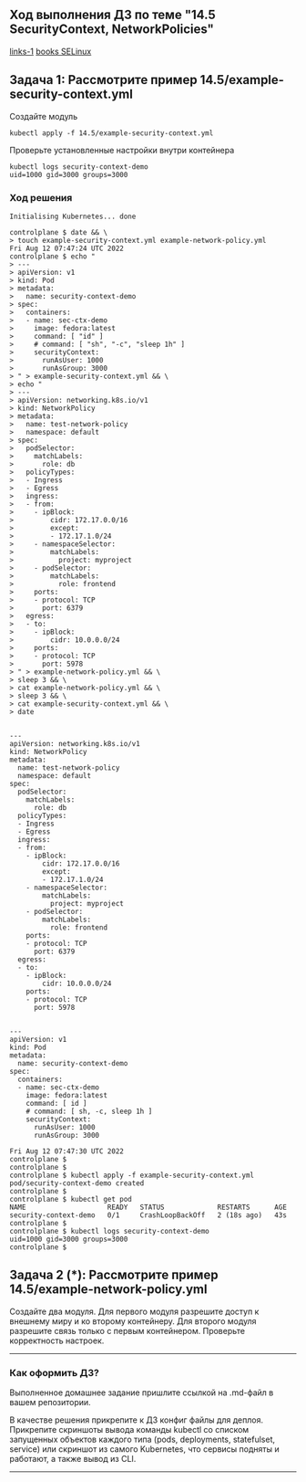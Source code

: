 ## Ход выполнения ДЗ по теме "14.5 SecurityContext, NetworkPolicies"


[links-1](https://man7.org/linux/man-pages/man7/capabilities.7.html)
[books SELinux](https://www.wildberries.ru/catalog/15135797/detail.aspx)

## Задача 1: Рассмотрите пример 14.5/example-security-context.yml

Создайте модуль

```
kubectl apply -f 14.5/example-security-context.yml
```

Проверьте установленные настройки внутри контейнера

```
kubectl logs security-context-demo
uid=1000 gid=3000 groups=3000
```

### Ход решения

```
Initialising Kubernetes... done

controlplane $ date && \
> touch example-security-context.yml example-network-policy.yml
Fri Aug 12 07:47:24 UTC 2022
controlplane $ echo "
> ---
> apiVersion: v1
> kind: Pod
> metadata:
>   name: security-context-demo
> spec:
>   containers:
>   - name: sec-ctx-demo
>     image: fedora:latest
>     command: [ "id" ]
>     # command: [ "sh", "-c", "sleep 1h" ]
>     securityContext:
>       runAsUser: 1000
>       runAsGroup: 3000
> " > example-security-context.yml && \
> echo "
> ---
> apiVersion: networking.k8s.io/v1
> kind: NetworkPolicy
> metadata:
>   name: test-network-policy
>   namespace: default
> spec:
>   podSelector:
>     matchLabels:
>       role: db
>   policyTypes:
>   - Ingress
>   - Egress
>   ingress:
>   - from:
>     - ipBlock:
>         cidr: 172.17.0.0/16
>         except:
>         - 172.17.1.0/24
>     - namespaceSelector:
>         matchLabels:
>           project: myproject
>     - podSelector:
>         matchLabels:
>           role: frontend
>     ports:
>     - protocol: TCP
>       port: 6379
>   egress:
>   - to:
>     - ipBlock:
>         cidr: 10.0.0.0/24
>     ports:
>     - protocol: TCP
>       port: 5978
> " > example-network-policy.yml && \
> sleep 3 && \
> cat example-network-policy.yml && \
> sleep 3 && \
> cat example-security-context.yml && \
> date


---
apiVersion: networking.k8s.io/v1
kind: NetworkPolicy
metadata:
  name: test-network-policy
  namespace: default
spec:
  podSelector:
    matchLabels:
      role: db
  policyTypes:
  - Ingress
  - Egress
  ingress:
  - from:
    - ipBlock:
        cidr: 172.17.0.0/16
        except:
        - 172.17.1.0/24
    - namespaceSelector:
        matchLabels:
          project: myproject
    - podSelector:
        matchLabels:
          role: frontend
    ports:
    - protocol: TCP
      port: 6379
  egress:
  - to:
    - ipBlock:
        cidr: 10.0.0.0/24
    ports:
    - protocol: TCP
      port: 5978


---
apiVersion: v1
kind: Pod
metadata:
  name: security-context-demo
spec:
  containers:
  - name: sec-ctx-demo
    image: fedora:latest
    command: [ id ]
    # command: [ sh, -c, sleep 1h ]
    securityContext:
      runAsUser: 1000
      runAsGroup: 3000

Fri Aug 12 07:47:30 UTC 2022
controlplane $ 
controlplane $ 
controlplane $ kubectl apply -f example-security-context.yml
pod/security-context-demo created
controlplane $ 
controlplane $ kubectl get pod
NAME                    READY   STATUS             RESTARTS      AGE
security-context-demo   0/1     CrashLoopBackOff   2 (18s ago)   43s
controlplane $ 
controlplane $ kubectl logs security-context-demo 
uid=1000 gid=3000 groups=3000
controlplane $ 
```

## Задача 2 (*): Рассмотрите пример 14.5/example-network-policy.yml

Создайте два модуля. Для первого модуля разрешите доступ к внешнему миру
и ко второму контейнеру. Для второго модуля разрешите связь только с
первым контейнером. Проверьте корректность настроек.

---

### Как оформить ДЗ?

Выполненное домашнее задание пришлите ссылкой на .md-файл в вашем репозитории.

В качестве решения прикрепите к ДЗ конфиг файлы для деплоя. Прикрепите скриншоты вывода команды kubectl со списком запущенных объектов каждого типа (pods, deployments, statefulset, service) или скриншот из самого Kubernetes, что сервисы подняты и работают, а также вывод из CLI.

---
